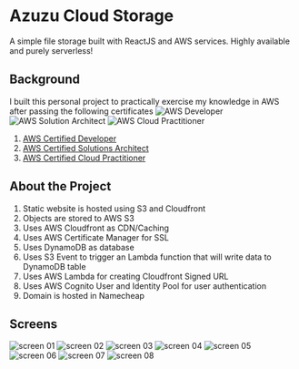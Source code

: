 # Azuzu Cloud Storage
A simple file storage built with ReactJS and AWS services. Highly available and purely serverless!

## Background
I built this personal project to practically exercise my knowledge in AWS after passing the following certificates
![AWS Developer](images/developer.png)
![AWS Solution Architect](images/solution-architect.png)
![AWS Cloud Practitioner](images/cloud-practitioner.png)
1. [AWS Certified Developer](https://www.credly.com/badges/2d54fca2-63b0-4fbf-9241-03b4aeb42b41/public_url)
2. [AWS Certified Solutions Architect](https://www.credly.com/badges/57841524-7f5e-4e64-b6eb-3454c69b2592/public_url)
3. [AWS Certified Cloud Practitioner](https://www.credly.com/badges/a5c4fb43-f22c-40c3-b1aa-941ef58f4eb3/public_url)

## About the Project
1. Static website is hosted using S3 and Cloudfront
1. Objects are stored to AWS S3
1. Uses AWS Cloudfront as CDN/Caching
1. Uses AWS Certificate Manager for SSL
1. Uses DynamoDB as database
1. Uses S3 Event to trigger an Lambda function that will write data to DynamoDB table
1. Uses AWS Lambda for creating Cloudfront Signed URL
1. Uses AWS Cognito User and Identity Pool for user authentication
1. Domain is hosted in Namecheap

## Screens
![screen 01](images/ss01.png)
![screen 02](images/ss02.png)
![screen 03](images/ss03.png)
![screen 04](images/ss04.png)
![screen 05](images/ss05.png)
![screen 06](images/ss06.png)
![screen 07](images/ss07.png)
![screen 08](images/ss08.png)
